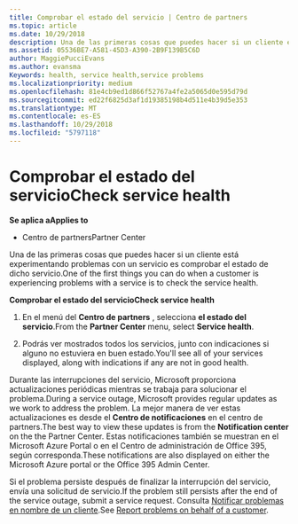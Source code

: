 ```yaml
---
title: Comprobar el estado del servicio | Centro de partners
ms.topic: article
ms.date: 10/29/2018
description: Una de las primeras cosas que puedes hacer si un cliente está experimentando problemas con un servicio es comprobar el estado de dicho servicio.
ms.assetid: 05536BE7-A581-45D3-A390-2B9F139B5C6D
author: MaggiePucciEvans
ms.author: evansma
Keywords: health, service health,service problems
ms.localizationpriority: medium
ms.openlocfilehash: 81e4cb9ed1d866f52767a4fe2a5065d0e595d79d
ms.sourcegitcommit: ed22f6825d3af1d19385198b4d511e4b39d5e353
ms.translationtype: MT
ms.contentlocale: es-ES
ms.lasthandoff: 10/29/2018
ms.locfileid: "5797118"
---
```

# <a name="check-service-health"></a><span data-ttu-id="2d204-103">Comprobar el estado del servicio</span><span class="sxs-lookup"><span data-stu-id="2d204-103">Check service health</span></span>

**<span data-ttu-id="2d204-104">Se aplica a</span><span class="sxs-lookup"><span data-stu-id="2d204-104">Applies to</span></span>**

-  <span data-ttu-id="2d204-105">Centro de partners</span><span class="sxs-lookup"><span data-stu-id="2d204-105">Partner Center</span></span>

<span data-ttu-id="2d204-106">Una de las primeras cosas que puedes hacer si un cliente está experimentando problemas con un servicio es comprobar el estado de dicho servicio.</span><span class="sxs-lookup"><span data-stu-id="2d204-106">One of the first things you can do when a customer is experiencing problems with a service is to check the service health.</span></span>

**<span data-ttu-id="2d204-107">Comprobar el estado del servicio</span><span class="sxs-lookup"><span data-stu-id="2d204-107">Check service health</span></span>**

1.  <span data-ttu-id="2d204-108">En el menú del **Centro de partners** , selecciona **el estado del servicio**.</span><span class="sxs-lookup"><span data-stu-id="2d204-108">From the **Partner Center** menu, select **Service health**.</span></span> 

2.  <span data-ttu-id="2d204-109">Podrás ver mostrados todos los servicios, junto con indicaciones si alguno no estuviera en buen estado.</span><span class="sxs-lookup"><span data-stu-id="2d204-109">You'll see all of your services displayed, along with indications if any are not in good health.</span></span> 

<span data-ttu-id="2d204-110">Durante las interrupciones del servicio, Microsoft proporciona actualizaciones periódicas mientras se trabaja para solucionar el problema.</span><span class="sxs-lookup"><span data-stu-id="2d204-110">During a service outage, Microsoft provides regular updates as we work to address the problem.</span></span> <span data-ttu-id="2d204-111">La mejor manera de ver estas actualizaciones es desde el **Centro de notificaciones** en el centro de partners.</span><span class="sxs-lookup"><span data-stu-id="2d204-111">The best way to view these updates is from the **Notification center** on the the Partner Center.</span></span> <span data-ttu-id="2d204-112">Estas notificaciones también se muestran en el Microsoft Azure Portal o en el Centro de administración de Office 395, según corresponda.</span><span class="sxs-lookup"><span data-stu-id="2d204-112">These notifications are also displayed on either the Microsoft Azure portal or the Office 395 Admin Center.</span></span>

<span data-ttu-id="2d204-113">Si el problema persiste después de finalizar la interrupción del servicio, envía una solicitud de servicio.</span><span class="sxs-lookup"><span data-stu-id="2d204-113">If the problem still persists after the end of the service outage, submit a service request.</span></span> <span data-ttu-id="2d204-114">Consulta [Notificar problemas en nombre de un cliente](report-problems-on-behalf-of-a-customer.md).</span><span class="sxs-lookup"><span data-stu-id="2d204-114">See [Report problems on behalf of a customer](report-problems-on-behalf-of-a-customer.md).</span></span>

 

 




